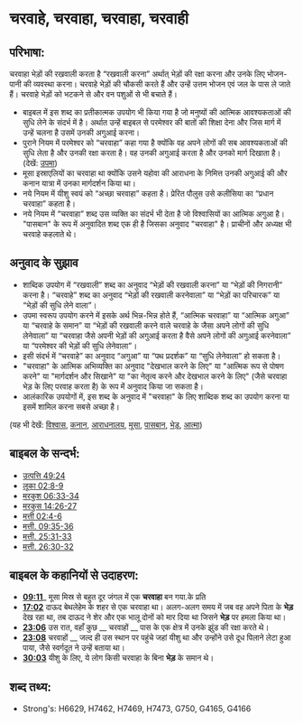 # चरवाहे, चरवाहा, चरवाहा, चरवाही #

## परिभाषा: ##

चरवाहा भेड़ों की रखवाली करता है “रखवाली करना” अर्थात् भेड़ों की रक्षा करना और उनके लिए भोजन-पानी की व्यवस्था करना।
चरवाहे भेड़ों की चौकसी करते हैं और उन्हें उत्तम भोजन एवं जल के पास ले जाते हैं। चरवाहे भेड़ों को भटकने से और वन पशुओं से भी बचाते हैं।

* बाइबल में इस शब्द का प्रतीकात्मक उपयोग भी किया गया है जो मनुष्यों की आत्मिक आवश्यकताओं की सुधि लेने के संदर्भ में है। अर्थात उन्हें बाइबल से परमेश्वर की बातों की शिक्षा देना और जिस मार्ग में उन्हें चलना है उसमें उनकी अगुआई करना।
* पुराने नियम में परमेश्वर को “चरवाहा” कहा गया है क्योंकि वह अपने लोगों की सब आवश्यकताओं की सुधि लेता है और उनकी रक्षा करता है। वह उनकी अगुआई करता है और उनको मार्ग दिखाता है। (देखें: [उपमा](rc://en/ta/man/translate/figs-metaphor))
* मूसा इस्राएलियों का चरवाहा था क्योंकि उसने यहोवा की आराधना के निमित्त उनकी अगुआई की और कनान यात्रा में उनका मार्गदर्शन किया था।
* नये नियम में यीशु स्वयं को “अच्छा चरवाहा” कहता है। प्रेरित पौलुस उसे कलीसिया का “प्रधान चरवाहा” कहता है।
* नये नियम में “चरवाहा” शब्द उस व्यक्ति का संदर्भ भी देता है जो विश्वासियों का आत्मिक अगुआ है। "पासबान" के रूप में अनुवादित शब्द एक ही है जिसका अनुवाद "चरवाहा" है। प्राचीनों और अध्यक्ष भी चरवाहे कहलाते थे।


## अनुवाद के सुझाव ##

* शाब्दिक उपयोग में “रखवाली” शब्द का अनुवाद “भेड़ों की रखवाली करना” या “भेड़ों की निगरानी” करना है।
“चरवाहे” शब्द का अनुवाद “भेड़ों की रखवाली करनेवाला” या “भेड़ों का परिचारक” या “भेड़ों की सुधि लेने वाला”।
* उपमा स्वरूप उपयोग करने में इसके अर्थ भिन्न-भिन्न होते हैं, “आत्मिक चरवाहा” या “आत्मिक अगुआ” या “चरवाहे के समान” या “भेड़ों की रखवाली करने वाले चरवाहे के जैसा अपने लोगों की सुधि लेनेवाला” या “चरवाहा जैसे अपनी भेड़ों की अगुआई करता है वैसे अपने लोगों की अगुआई करनेवाला” या “परमेश्वर की भेड़ों की सुधि लेनेवाला”।
* इसी संदर्भ में “चरवाहे” का अनुवाद “अगुआ” या “पथ प्रदर्शक” या “सुधि लेनेवाला” हो सकता है।
* "चरवाहा" के आत्मिक अभिव्यक्ति का अनुवाद "देखभाल करने के लिए" या "आत्मिक रूप से पोषण करने" या "मार्गदर्शन और सिखाने" या "का नेतृत्व करने और देखभाल करने के लिए" (जैसे चरवाहा भेड़ के लिए परवाह करता है) के रूप में अनुवाद किया जा सकता है।
* आलंकारिक उपयोगों में, इस शब्द के अनुवाद में "चरवाहा" के लिए शाब्दिक शब्द का उपयोग करना या इसमें शामिल करना सबसे अच्छा है।

(यह भी देखें: [विश्वास](../kt/believer.md), [कनान](../names/canaan.md), [आराधनालय](../kt/church.md), [मूसा](../names/moses.md), [पासबान](../kt/pastor.md), [भेड़](../other/sheep.md), [आत्मा](../kt/spirit.md))

## बाइबल के सन्दर्भ: ##

* [उत्पत्ति 49:24](rc://en/tn/help/gen/49/24)
* [लूका 02:8-9](rc://en/tn/help/luk/02/08)
* [मरकुश 06:33-34](rc://en/tn/help/mrk/06/33)
* [मरकुस 14:26-27](rc://en/tn/help/mrk/14/26)
* [मत्ती 02:4-6](rc://en/tn/help/mat/02/04)
* [मत्ती. 09:35-36](rc://en/tn/help/mat/09/35)
* [मत्ती. 25:31-33](rc://en/tn/help/mat/25/31)
* [मत्ती. 26:30-32](rc://en/tn/help/mat/26/30)

## बाइबल के कहानियों से उदाहरण: ##

* __[09:11](rc://en/tn/help/obs/09/11)___ मूसा मिस्र से बहुत दूर जंगल में एक __चरवाहा__ बन गया.के प्रति
* __[17:02](rc://en/tn/help/obs/17/02)__ दाऊद बेथलेहेम के शहर से एक चरवाहा था। अलग-अलग समय में जब वह अपने पिता के __भेड़__ देख रहा था, तब दाऊद ने शेर और एक भालू दोनों को मार दिया था जिसने __भेड़__ पर हमला किया था।
* __[23:06](rc://en/tn/help/obs/23/06)__ उस रात, वहाँ कुछ __ चरवाहों __ पास के एक क्षेत्र में उनके झुंड की रक्षा करते थे।
* __[23:08](rc://en/tn/help/obs/23/08)__ चरवाहों __ जल्द ही उस स्थान पर पहुंचे जहां यीशु था और उन्होंने उसे दूध पिलाने लेटा हुआ पाया, जैसे स्वर्गदूत ने उन्हें बताया था।
* __[30:03](rc://en/tn/help/obs/30/03)__ यीशु के लिए, ये लोग किसी चरवाहा के बिना __भेड़__ के समान थे।

## शब्द तथ्य: ##

* Strong's: H6629, H7462, H7469, H7473, G750, G4165, G4166
